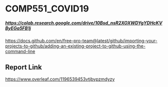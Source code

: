 # COMP551_COVID19

##### https://colab.research.google.com/drive/10Bsd_nsR2XOXWDYgYDHcKVByEGa5FB1j

https://docs.github.com/en/free-pro-team@latest/github/importing-your-projects-to-github/adding-an-existing-project-to-github-using-the-command-line

## Report Link ##
https://www.overleaf.com/1196539453vtjbvpzmdyzy

